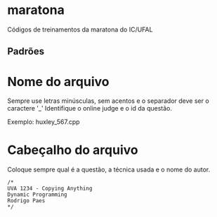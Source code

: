# maratona
Códigos de treinamentos da maratona do IC/UFAL

## Padrões

# Nome do arquivo
Sempre use letras minúsculas, sem acentos e o separador deve ser o caractere '_' 
Identifique o online judge e o id da questão.

Exemplo:
huxley_567.cpp


# Cabeçalho do arquivo
Coloque sempre qual é a questão, a técnica usada e o nome do autor.

```
/*
UVA 1234 - Copying Anything
Dynamic Programming
Rodrigo Paes
*/
```
